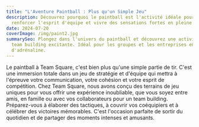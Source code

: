 ```yaml
---
title: "L'Aventure Paintball : Plus qu'un Simple Jeu"
description: Découvrez pourquoi le paintball est l'activité idéale pour
  renforcer l'esprit d'équipe et vivre des sensations fortes en pleine nature.
date: 2024-07-20
coverImage: /img/paint2.jpg
summarySeo: Plongez dans l'univers du paintball et découvrez une activité de
  team building excitante. Idéal pour les groupes et les entreprises en quête
  d'adrénaline.
---
```


Le paintball à Team Square, c'est bien plus qu'une simple partie de tir. C'est une immersion totale dans un jeu de stratégie et d'équipe qui mettra à l'épreuve votre communication, votre cohésion et votre esprit de compétition. Chez Team Square, nous avons conçu des terrains de jeu uniques pour vous offrir une expérience inoubliable, que vous soyez entre amis, en famille ou avec vos collaborateurs pour un team building. Préparez-vous à élaborer des tactiques, à couvrir vos coéquipiers et à célébrer des victoires mémorables. C'est l'occasion parfaite de sortir du quotidien et de partager des moments intenses et amusants.

